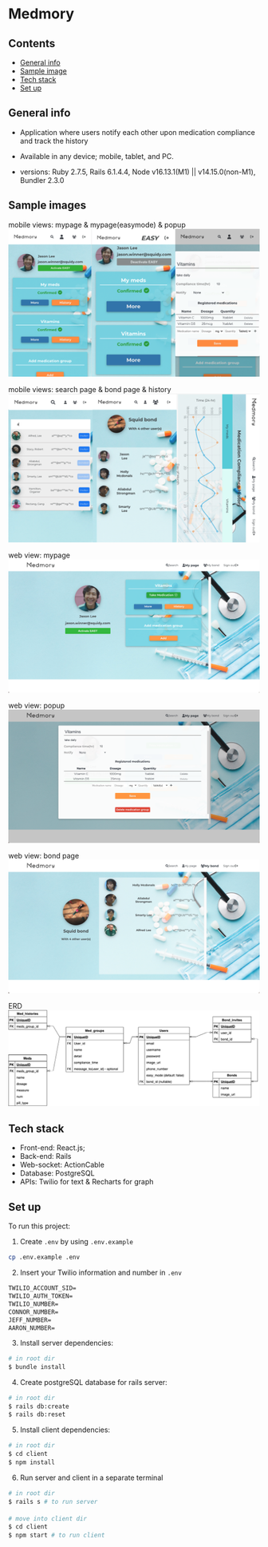 # Medmory

## Contents

- [General info](#general-info)
- [Sample image](#sample-image)
- [Tech stack](#tech-stack)
- [Set up](#set-up)

## General info

- Application where users notify each other upon medication compliance and track the history

- Available in any device; mobile, tablet, and PC.

- versions: Ruby 2.7.5, Rails 6.1.4.4, Node v16.13.1(M1) || v14.15.0(non-M1), Bundler 2.3.0

## Sample images

mobile views: mypage & mypage(easymode) & popup
![sample1](https://github.com/aaron-s-kim/medmory/blob/master/sample-images/mobile-sample1.png?raw=true)

mobile views: search page & bond page & history
![sample2](https://github.com/aaron-s-kim/medmory/blob/master/sample-images/mobile-sample2.png?raw=true)

web view: mypage
![sample3](https://github.com/aaron-s-kim/medmory/blob/master/sample-images/web-mypage.png?raw=true)

web view: popup
![sample4](https://github.com/aaron-s-kim/medmory/blob/master/sample-images/web-popup.png?raw=true)

web view: bond page
![sample5](https://github.com/aaron-s-kim/medmory/blob/master/sample-images/web-bondpage.png?raw=true)

ERD
![sample6](https://github.com/aaron-s-kim/medmory/blob/master/sample-images/erd.jpg?raw=true)

## Tech stack

- Front-end: React.js;
- Back-end: Rails
- Web-socket: ActionCable
- Database: PostgreSQL
- APIs: Twilio for text & Recharts for graph

## Set up

To run this project:

1. Create `.env` by using `.env.example`

```bash
cp .env.example .env
```

2. Insert your Twilio information and number in `.env`

```
TWILIO_ACCOUNT_SID=
TWILIO_AUTH_TOKEN=
TWILIO_NUMBER=
CONNOR_NUMBER=
JEFF_NUMBER=
AARON_NUMBER=
```

3. Install server dependencies:

```bash
# in root dir
$ bundle install
```

4. Create postgreSQL database for rails server:
```bash
# in root dir
$ rails db:create
$ rails db:reset
```

5. Install client dependencies:

```bash
# in root dir
$ cd client
$ npm install
```

6. Run server and client in a separate terminal

```bash
# in root dir
$ rails s # to run server

# move into client dir
$ cd client
$ npm start # to run client
```

